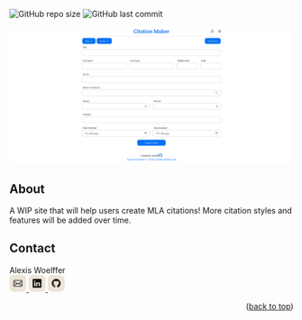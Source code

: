 <a id="readme-top"></a>
![GitHub repo size](https://img.shields.io/github/repo-size/awoelf/citation-maker)
![GitHub last commit](https://img.shields.io/github/last-commit/awoelf/citation-maker)

[![citation-maker-img]](https://github.com/awoelf/citation-maker)

## About

A WIP site that will help users create MLA citations! More citation styles and features will be added over time.

<!-- 
### Features

### Built With

 ## Using the app

### Step by step -->


## Contact
Alexis Woelffer
<br>
<a href='mailto:awoelf@outlook.com'>
<img src='./images/email.svg' width='30'/>
</a>
<a href='https://linkedin.com/in/alexis-w-dev'>
<img src='./images/linkedin.svg' width='30'/>
</a>
<a href='https://github.com/awoelf'>
<img src='./images/github.svg' width='30'/>
</a>

<p align="right">(<a href="#readme-top">back to top</a>)</p>

<!-- Images -->

[citation-maker-img]: ./images/citation-maker.png